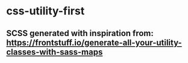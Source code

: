 # css-utility-first

## SCSS generated with inspiration from: https://frontstuff.io/generate-all-your-utility-classes-with-sass-maps
